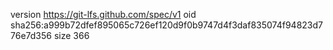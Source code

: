 version https://git-lfs.github.com/spec/v1
oid sha256:a999b72dfef895065c726ef120d9f0b9747d4f3daf835074f94823d776e7d356
size 366

